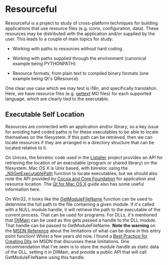 Resourceful
===========
Resourceful is a project to study of cross-platform techniques for
building applications that use resource files (e.g. icons, configuration,
data). These resources may be distributed with the application and/or 
supplied by the user. This leads to a couple of main topics for study:

* Working with paths to resources without hard coding.

* Working with paths supplied through the environment (canonical example 
being PYTHONPATH).

* Resource formats, from plain text to compiled binary formats (one 
example being Qt's QResource).

One clear use case which we may test is i18n, and specifically
translation. Here, we have resource files (e.g. [gettext](http://www.gnu.org/software/gettext/) MO files)
for each supported language, which are clearly tied to the executable.


Executable Self Location
------------------------
Resources are connected with an application and/or library, so a key issue
for avoiding hard coded paths is for these executables to be able to
locate themselves on the filesystem. If this path can be retrieved, then
we can locate resources if they are arranged in a directory structure
that can be located relative to it.

On Unices, the binreloc code used in the [Listaller](http://listaller.tenstral.net/index.html) project provides an API for retrieving the location 
of an executable (program or shared library) on the filesystem.
Mac OS X is Unix based, with binreloc using the [\_NSGetExecutablePath](https://developer.apple.com/library/mac/#documentation/Darwin/Reference/ManPages/man3/dyld.3.html) function to locate executables, but we should also note 
the API provided by [Cocoa and Core Foundation](https://developer.apple.com/library/mac/#documentation/CoreFoundation/Conceptual/CFBundles/Introduction/Introduction.html) for application and resource location. The [Qt for Mac OS X](http://qt-project.org/doc/qt-4.8/mac-differences.html) guide also has 
some useful information here.

On Win32, it looks like the [GetModuleFileName](http://msdn.microsoft.com/en-us/library/windows/desktop/ms683197%28v=vs.85%29.aspx) function can be 
used to determine the full path to the file containing a given module.
If it's called with a NULL module handle, it will retrieve the path
to the executable of the current process. That can be used for programs.
For DLLs, it's mentioned that [DllMain](http://msdn.microsoft.com/en-us/library/windows/desktop/ms682583%28v=vs.85%29.aspx) can be used as this gets 
passed a handle to the DLL module. That handle can be passed to 
GetModuleFileName. **Note the warning** on the [MSDN Reference](http://msdn.microsoft.com/en-us/library/windows/desktop/ms682583%28v=vs.85%29.aspx) 
about the limitations of what can be done in this entry point function!
Whilst a few years old now, I found a 
[Best Practice for Creating Dlls](http://msdn.microsoft.com/en-us/windows/hardware/gg487379.aspx) on MSDN that discusses these limitations.
One recommendation that I've seen is to store the module handle as static 
data of the DLL, setting it in DllMain, and provide a public API that will 
call GetModuleFileName using this handle.

